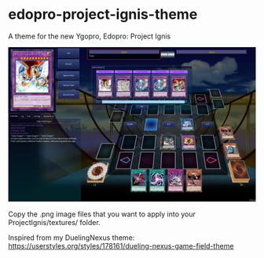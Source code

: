 # edopro-project-ignis-theme
A theme for the new Ygopro, Edopro: Project Ignis

![Image description](https://raw.githubusercontent.com/sefeiba/edopro-project-ignis-theme/master/ss2.png)

Copy the .png image files that you want to apply into your ProjectIgnis/textures/ folder.

Inspired from my DuelingNexus theme: https://userstyles.org/styles/178161/dueling-nexus-game-field-theme
